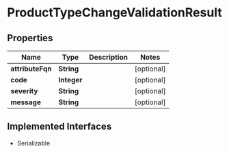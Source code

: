 

# ProductTypeChangeValidationResult


## Properties

| Name | Type | Description | Notes |
|------------ | ------------- | ------------- | -------------|
|**attributeFqn** | **String** |  |  [optional] |
|**code** | **Integer** |  |  [optional] |
|**severity** | **String** |  |  [optional] |
|**message** | **String** |  |  [optional] |


## Implemented Interfaces

* Serializable


